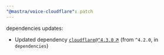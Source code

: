 ```yaml
---
"@mastra/voice-cloudflare": patch
---
```

dependencies updates:
  - Updated dependency [`cloudflare@^4.3.0` ↗︎](https://www.npmjs.com/package/cloudflare/v/4.3.0) (from `^4.2.0`, in `dependencies`)
